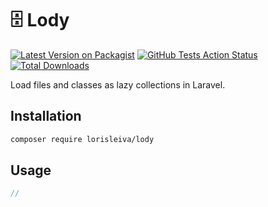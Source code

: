 # 🗄 Lody

[![Latest Version on Packagist](https://img.shields.io/packagist/v/lorisleiva/lody.svg)](https://packagist.org/packages/lorisleiva/lody)
[![GitHub Tests Action Status](https://img.shields.io/github/workflow/status/lorisleiva/package-lody-laravel/Tests?label=tests)](https://github.com/lorisleiva/package-lody-laravel/actions?query=workflow%3ATests+branch%3Amain)
[![Total Downloads](https://img.shields.io/packagist/dt/lorisleiva/lody.svg)](https://packagist.org/packages/lorisleiva/lody)

Load files and classes as lazy collections in Laravel.

## Installation

```bash
composer require lorisleiva/lody
```

## Usage

``` php
//
```
